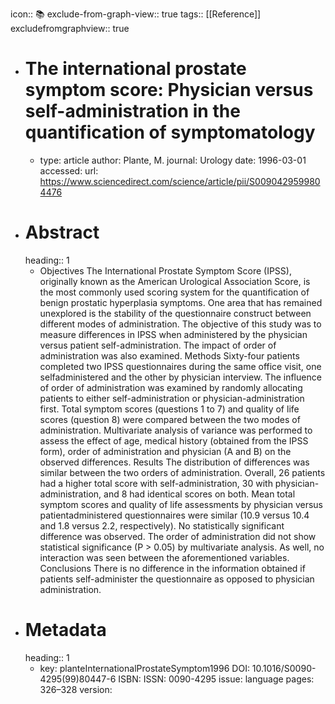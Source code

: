icon:: 📚
exclude-from-graph-view:: true
tags:: [[Reference]]
excludefromgraphview:: true

- # The international prostate symptom score: Physician versus self-administration in the quantification of symptomatology
	- type: article
	  author: Plante, M.
	  journal: Urology
	  date: 1996-03-01
	  accessed: 
	  url: https://www.sciencedirect.com/science/article/pii/S0090429599804476
- # Abstract
  heading:: 1
	- Objectives The International Prostate Symptom Score (IPSS), originally known as the American Urological Association Score, is the most commonly used scoring system for the quantification of benign prostatic hyperplasia symptoms. One area that has remained unexplored is the stability of the questionnaire construct between different modes of administration. The objective of this study was to measure differences in IPSS when administered by the physician versus patient self-administration. The impact of order of administration was also examined. Methods Sixty-four patients completed two IPSS questionnaires during the same office visit, one selfadministered and the other by physician interview. The influence of order of administration was examined by randomly allocating patients to either self-administration or physician-administration first. Total symptom scores (questions 1 to 7) and quality of life scores (question 8) were compared between the two modes of administration. Multivariate analysis of variance was performed to assess the effect of age, medical history (obtained from the IPSS form), order of administration and physician (A and B) on the observed differences. Results The distribution of differences was similar between the two orders of administration. Overall, 26 patients had a higher total score with self-administration, 30 with physician-administration, and 8 had identical scores on both. Mean total symptom scores and quality of life assessments by physician versus patientadministered questionnaires were similar (10.9 versus 10.4 and 1.8 versus 2.2, respectively). No statistically significant difference was observed. The order of administration did not show statistical significance (P > 0.05) by multivariate analysis. As well, no interaction was seen between the aforementioned variables. Conclusions There is no difference in the information obtained if patients self-administer the questionnaire as opposed to physician administration.
- # Metadata
  heading:: 1
	- key: planteInternationalProstateSymptom1996
	  DOI: 10.1016/S0090-4295(99)80447-6
	  ISBN: 
	  ISSN: 0090-4295
	  issue: 
	  language 
	  pages: 326–328
	  version: